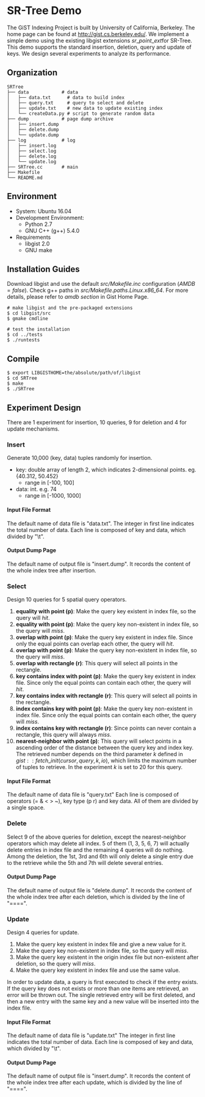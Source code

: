 # SR-Tree Demo

The GiST Indexing Project is built by University of California, Berkeley. The home page can be found at http://gist.cs.berkeley.edu/. 
We implement a simple demo using the existing libgist extensions $sr\_point\_ext​$ for SR-Tree.
This demo supports the standard  insertion, deletion, query and update of keys.  We design several experiments to analyze its performance.



## Organization

```
SRTree
├── data            # data
│   ├── data.txt      # data to build index
│   ├── query.txt     # query to select and delete
│   ├── update.txt    # new data to update existing index
│   └── createData.py # script to generate random data
├── dump            # page dump archive
│   ├── insert.dump
│   ├── delete.dump
│   └── update.dump
├── log             # log
│   ├── insert.log
│   ├── select.log
│   ├── delete.log
│   └── update.log
├── SRTree.cc       # main
├── Makefile
└── README.md
```



## Environment

- System: Ubuntu 16.04
- Development Environment:
  - Python 2.7
  - GNU C++ (g++) 5.4.0
- Requirements
  - libgist 2.0
  - GNU make


## Installation Guides
Download libgist and use the default *src/Makefile.inc* configuration ($AMDB = false$).
Check g++ paths in  *src/Makefile.paths.Linux.x86_64*.
For more details, please refer to *amdb section* in Gist Home Page.

```shell
# make libgist and the pre-packaged extensions
$ cd libgist/src
$ gmake cmdline

# test the installation
$ cd ../tests
$ ./runtests
```


## Compile

```shell
$ export LIBGISTHOME=the/absolute/path/of/libgist
$ cd SRTree
$ make
$ ./SRTree
```



## Experiment Design
There are 1 experiment for insertion, 10 queries, 9 for deletion and 4 for update mechanisms.

### Insert
Generate 10,000 (key, data) tuples randomly for insertion.

- key: double array of length 2, which indicates 2-dimensional points. eg. {40.312, 50.452}
  - range in [-100, 100]
- data: int. e.g. 74
  - range in [-1000, 1000]


#### Input File Format
The default name of data file is "data.txt".
The integer in first line indicates the total number of data.
Each line is composed of key and data, which divided by "\t".


#### Output Dump Page
The default name of output file is "insert.dump".
It records the content of the whole index tree after insertion.



### Select
Design 10 queries for 5 spatial query operators.

1. **equality with point (p)**: Make the query key existent in index file, so the query will *hit*.
2. **equality with point (p)**: Make the query key non-existent in index file, so the query will *miss*.
3. **overlap with point (p)**: Make the query key existent in index file. Since only the equal points can overlap each other, the query will *hit*.
4. **overlap with point (p)**: Make the query key non-existent in index file, so the query will *miss*.
5. **overlap with rectangle (r)**: This query will select all points in the rectangle.
6. **key contains index with point (p)**: Make the query key existent in index file. Since only the equal points can contain each other, the query will *hit*.
7. **key contains index with rectangle (r)**: This query will select all points in the rectangle.
8. **index contains key with point (p)**: Make the query key non-existent in index file. Since only the equal points can contain each other, the query will *miss*.
9. **index contains key with rectangle (r)**: Since points can never contain a rectangle, this query will always *miss*.
10. **nearest-neighbor with point (p)**: This query will select points in a ascending order of the distance between the query key and index key. The retrieved number depends on the third parameter  $k$ defined in $gist::fetch\_init(cursor, query, k, io)$, which limits the maximum number of tuples to retrieve. In the experiment $k$ is set to 20 for this query.


#### Input File Format
The default name of data file is "query.txt"
Each line is composed of operators (= & < > ~), key type (p r) and key data.
All of them are divided by a single space.



### Delete
Select 9 of the above queries for deletion, except the nearest-neighbor operators which may delete all index.
5 of them (1, 3, 5, 6, 7) will actually delete entries in index file and the remaining 4 queries will do nothing.
Among the deletion, the 1st, 3rd and 6th will only delete a single entry due to the retrieve while the 5th and 7th will delete several entries.


#### Output Dump Page
The default name of output file is "delete.dump".
It records the content of the whole index tree after each deletion, which is divided by the line of "====".



### Update
Design 4 queries for update.

1. Make the query key existent in index file and give a new value for it.
2. Make the query key non-existent in index file, so the query will *miss*.
3. Make the query key existent in the origin index file but non-existent after deletion, so the query will *miss*.
4. Make the query key existent in index file and use the same value.

In order to update data, a query is first executed to check if the entry exists. If the query key does not exists or more than one items are retrieved, an error will be thrown out.
The single retrieved entry will be first deleted, and then a new entry with the same key and a new value will be inserted into the index file.


#### Input File Format
The default name of data file is "update.txt"
The integer in first line indicates the total number of data.
Each line is composed of key and data, which divided by "\t".


#### Output Dump Page
The default name of output file is "insert.dump".
It records the content of the whole index tree after each update, which is divided by the line of "====".
